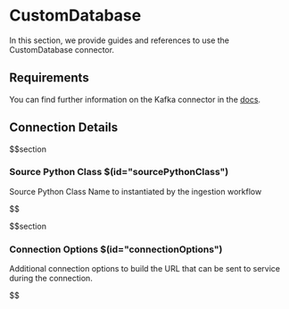 # CustomDatabase

In this section, we provide guides and references to use the CustomDatabase connector.

## Requirements
<!-- to be updated -->
You can find further information on the Kafka connector in the [docs](https://docs.open-metadata.org/connectors/database/customdatabase).

## Connection Details

$$section
### Source Python Class $(id="sourcePythonClass")

Source Python Class Name to instantiated by the ingestion workflow
<!-- sourcePythonClass to be updated -->
$$

$$section
### Connection Options $(id="connectionOptions")

Additional connection options to build the URL that can be sent to service during the connection.
<!-- connectionOptions to be updated -->
$$
